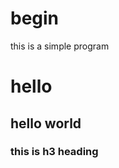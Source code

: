 # begin
this is a simple program<br>
<h1>hello</h1>
<h2>hello world</h2>
<h3>this is h3 heading</h3>
